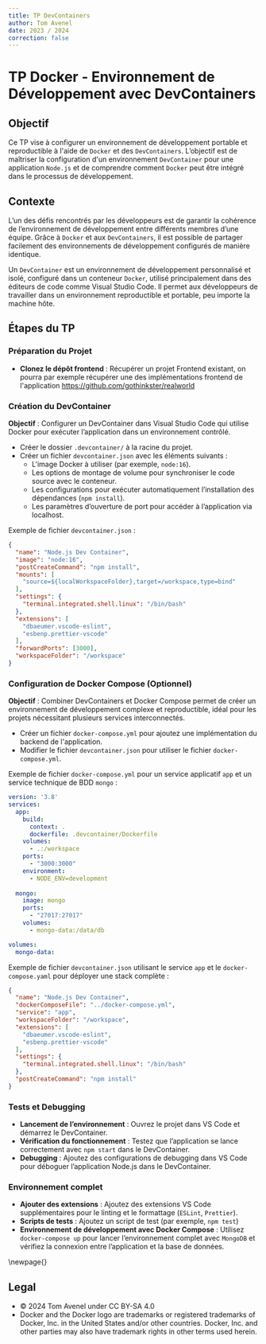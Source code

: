 ```yaml
---
title: TP DevContainers
author: Tom Avenel
date: 2023 / 2024
correction: false
---
```


# TP Docker - Environnement de Développement avec DevContainers

## Objectif

Ce TP vise à configurer un environnement de développement portable et reproductible à l'aide de `Docker` et des `DevContainers`. L’objectif est de maîtriser la configuration d'un environnement `DevContainer` pour une application `Node.js` et de comprendre comment `Docker` peut être intégré dans le processus de développement.

## Contexte

L’un des défis rencontrés par les développeurs est de garantir la cohérence de l’environnement de développement entre différents membres d’une équipe. Grâce à `Docker` et aux `DevContainers`, il est possible de partager facilement des environnements de développement configurés de manière identique.

Un `DevContainer` est un environnement de développement personnalisé et isolé, configuré dans un conteneur `Docker`, utilisé principalement dans des éditeurs de code comme Visual Studio Code. Il permet aux développeurs de travailler dans un environnement reproductible et portable, peu importe la machine hôte.

## Étapes du TP

### Préparation du Projet

- **Clonez le dépôt frontend** : Récupérer un projet Frontend existant, on pourra par exemple récupérer une des implémentations frontend de l'application <https://github.com/gothinkster/realworld>

### Création du DevContainer

**Objectif** : Configurer un DevContainer dans Visual Studio Code qui utilise Docker pour exécuter l’application dans un environnement contrôlé.

- Créer le dossier `.devcontainer/` à la racine du projet.
- Créer un fichier `devcontainer.json` avec les éléments suivants :
   - L'image Docker à utiliser (par exemple, `node:16`).
   - Les options de montage de volume pour synchroniser le code source avec le conteneur.
   - Les configurations pour exécuter automatiquement l’installation des dépendances (`npm install`).
   - Les paramètres d’ouverture de port pour accéder à l’application via localhost.

Exemple de fichier `devcontainer.json` :
```json
{
  "name": "Node.js Dev Container",
  "image": "node:16",
  "postCreateCommand": "npm install",
  "mounts": [
    "source=${localWorkspaceFolder},target=/workspace,type=bind"
  ],
  "settings": {
    "terminal.integrated.shell.linux": "/bin/bash"
  },
  "extensions": [
    "dbaeumer.vscode-eslint",
    "esbenp.prettier-vscode"
  ],
  "forwardPorts": [3000],
  "workspaceFolder": "/workspace"
}
```

### Configuration de Docker Compose (Optionnel)

**Objectif** : Combiner DevContainers et Docker Compose permet de créer un environnement de développement complexe et reproductible, idéal pour les projets nécessitant plusieurs services interconnectés.

- Créer un fichier `docker-compose.yml` pour ajoutez une implémentation du backend de l'application.
- Modifier le fichier `devcontainer.json` pour utiliser le fichier `docker-compose.yml`.

Exemple de fichier `docker-compose.yml` pour un service applicatif `app` et un service technique de BDD `mongo` :

```yaml
version: '3.8'
services:
  app:
    build:
      context: .
      dockerfile: .devcontainer/Dockerfile
    volumes:
      - .:/workspace
    ports:
      - "3000:3000"
    environment:
      - NODE_ENV=development
  
  mongo:
    image: mongo
    ports:
      - "27017:27017"
    volumes:
      - mongo-data:/data/db

volumes:
  mongo-data:
```

Exemple de fichier `devcontainer.json` utilisant le service `app` et le `docker-compose.yaml` pour déployer une stack complète :

```json
{
  "name": "Node.js Dev Container",
  "dockerComposeFile": "../docker-compose.yml",
  "service": "app",
  "workspaceFolder": "/workspace",
  "extensions": [
    "dbaeumer.vscode-eslint",
    "esbenp.prettier-vscode"
  ],
  "settings": {
    "terminal.integrated.shell.linux": "/bin/bash"
  },
  "postCreateCommand": "npm install"
}
```

### Tests et Debugging

- **Lancement de l’environnement** : Ouvrez le projet dans VS Code et démarrez le DevContainer.
- **Vérification du fonctionnement** : Testez que l’application se lance correctement avec `npm start` dans le DevContainer.
- **Debugging** : Ajoutez des configurations de debugging dans VS Code pour déboguer l’application Node.js dans le DevContainer.

### Environnement complet

- **Ajouter des extensions** : Ajoutez des extensions VS Code supplémentaires pour le linting et le formattage (`ESLint`, `Prettier`).
- **Scripts de tests** : Ajoutez un script de test (par exemple, `npm test`)
- **Environnement de développement avec Docker Compose** : Utilisez `docker-compose up` pour lancer l’environnement complet avec `MongoDB` et vérifiez la connexion entre l’application et la base de données.

\newpage{}

## Legal

- © 2024 Tom Avenel under CC  BY-SA 4.0
- Docker and the Docker logo are trademarks or registered trademarks of Docker, Inc. in the United States and/or other countries. Docker, Inc. and other parties may also have trademark rights in other terms used herein.

